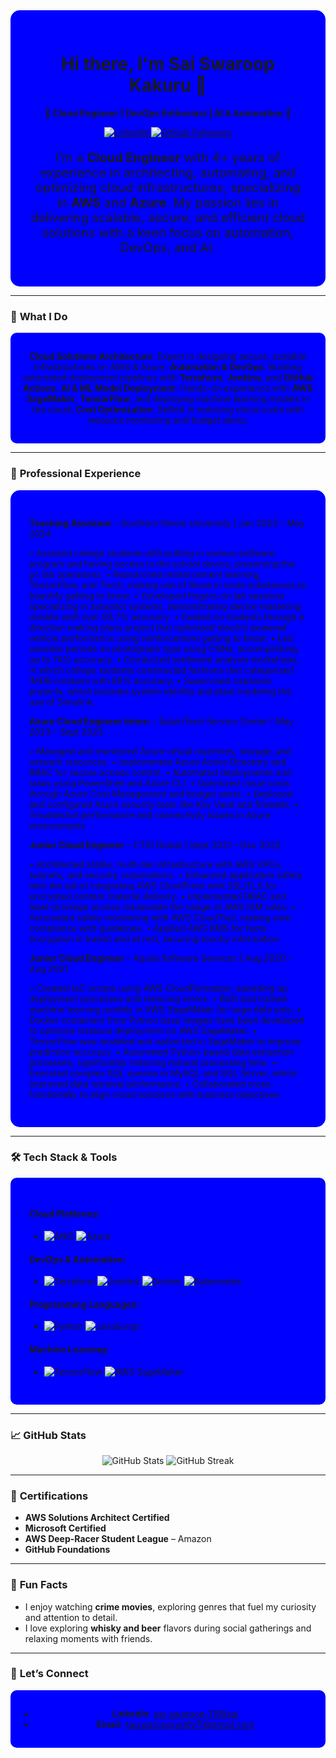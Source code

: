 

<div align="center" style="background-color:#0000FF; padding: 30px; border-radius: 15px;">
  
  <h1>Hi there, I'm <strong> Sai Swaroop Kakuru</strong> 👋</h1>
  
  <p>
    🚀 <strong>Cloud Engineer | DevOps Enthusiast | AI & Automation</strong> 🚀
  </p>
  
  <p>
    <a href="https://linkedin.com/in/sai-swaroop-1199sai" target="_blank">
      <img src="https://img.shields.io/badge/LinkedIn-Connect-blue?style=for-the-badge&logo=linkedin&logoColor=white" alt="LinkedIn">
    </a>
    <a href="https://github.com/saiswaroopkakuru" target="_blank">
      <img src="https://img.shields.io/github/followers/saiswaroopkakuru?label=Follow&style=for-the-badge&logo=github&logoColor=white" alt="GitHub Followers">
    </a>
  </p>
  
  <p style="font-size: 20px;">
    I’m a <strong>Cloud Engineer</strong> with 4+ years of experience in architecting, automating, and optimizing cloud infrastructures, specializing in <strong>AWS</strong> and <strong>Azure</strong>. My passion lies in delivering scalable, secure, and efficient cloud solutions with a keen focus on automation, DevOps, and AI.
  </p>
</div>

---

### 🌟 **What I Do**

<div align="center" style="background-color:#0000FF; padding: 15px; border-radius: 10px;">
  
 **Cloud Solutions Architecture**: Expert in designing secure, scalable infrastructures on AWS & Azure.
**Automation & DevOps**: Building automated deployment pipelines with **Terraform**, **Jenkins**, and **GitHub Actions**.
 **AI & ML Model Deployment**: Hands-on experience with **AWS SageMaker**, **TensorFlow**, and deploying machine learning models in the cloud.
**Cost Optimization**: Skilled in reducing cloud costs with resource monitoring and budget alerts.
  
</div>

---

### 💼 **Professional Experience**

<div align="left" style="background-color:#0000FF; padding: 30px; border-radius: 15px;">

**Teaching Assistant** – Southern Illinois University | Jan 2023 – May 2024

•	Assisted college students with putting in various software program and having access to the school device, preserving the pc lab operations. 
•	Researched reinforcement learning, TensorFlow, and Torch, making use of those in route substances to beautify getting to know. 
•	Developed fingers-on lab sessions specializing in autopilot systems, demonstrating device mastering models with over 
93.7% accuracy. 
•	Guided co students through a direction making plans project that optimized electric powered vehicle performance using reinforcement getting to know. 
•	Led sensible periods on photograph type using CNNs, accomplishing up to 70% accuracy. 
•	Conducted sentiment analysis workshops, in which college students constructed fashions that categorized IMDB critiques with 89% accuracy. 
•	Supervised capstone projects, which includes system identity and plant modeling the use of Simulink.


 **Azure Cloud Engineer Intern** – SalukiTech Service Center | May 2023 – Sept 2023

• Managed and monitored Azure virtual machines, storage, and network resources. 
•	Implemented Azure Active Directory and RBAC for secure access control. 
•	Automated deployments and tasks using PowerShell and Azure CLI. 
•	Optimized cloud costs through Azure Cost Management and budget alerts. 
•	Deployed and configured Azure security tools like Key Vault and firewalls. 
•	Troubleshot performance and connectivity issues in Azure environments

**Junior Cloud Engineer** – CTSI Global | Sept 2021 – Dec 2022

•	Architected stable, multi-tier infrastructure with AWS VPCs, subnets, and security corporations. 
•	Enhanced application safety with the aid of integrating AWS CloudFront with SSL/TLS for encrypted content material delivery. 
•	Implemented RBAC and least-privilege access manipulate the usage of AWS IAM rules. 
•	Automated safety monitoring with AWS CloudTrail, making sure compliance with guidelines. 
•	Applied AWS KMS for facts encryption in transit and at rest, securing touchy information

 **Junior Cloud Engineer** – Aquila Software Services | Aug 2020 – Aug 2021

• Created IaC scripts using AWS CloudFormation, speeding up deployment processes and reducing errors. 
•	Built and trained machine learning models in AWS SageMaker for large data sets. 
•	Docker containers from Python base images have been developed to optimize instance deployment on AWS SageMaker. 
•	TensorFlow was modeled and optimized in SageMaker to improve prediction accuracy. 
•	Automated Python-based data extraction processes, significantly reducing manual processing time. 
•	Executed complex SQL queries in MySQL and SQL Server, which improved data retrieval performance. 
•	Collaborated cross-functionally to align cloud solutions with business objectives. 


</div>

---

### 🛠️ **Tech Stack & Tools**

<div align="left" style="background-color:#0000FF; padding: 30px; border-radius: 10px;">

#### **Cloud Platforms**:
- ![AWS](https://img.shields.io/badge/AWS-%23FF9900.svg?style=for-the-badge&logo=amazon-aws&logoColor=white) ![Azure](https://img.shields.io/badge/Azure-%230072C6.svg?style=for-the-badge&logo=microsoft-azure&logoColor=white)

#### **DevOps & Automation**:
- ![Terraform](https://img.shields.io/badge/Terraform-%23623CE4.svg?style=for-the-badge&logo=terraform&logoColor=white) ![Jenkins](https://img.shields.io/badge/Jenkins-%23D24939.svg?style=for-the-badge&logo=jenkins&logoColor=white) ![Docker](https://img.shields.io/badge/Docker-%230db7ed.svg?style=for-the-badge&logo=docker&logoColor=white) ![Kubernetes](https://img.shields.io/badge/Kubernetes-%23326ce5.svg?style=for-the-badge&logo=kubernetes&logoColor=white)

#### **Programming Languages**:
- ![Python](https://img.shields.io/badge/Python-%2314354C.svg?style=for-the-badge&logo=python&logoColor=white) ![JavaScript](https://img.shields.io/badge/JavaScript-%23F7DF1E.svg?style=for-the-badge&logo=javascript&logoColor=black)

#### **Machine Learning**:
- ![TensorFlow](https://img.shields.io/badge/TensorFlow-%23FF6F00.svg?style=for-the-badge&logo=tensorflow&logoColor=white) ![AWS SageMaker](https://img.shields.io/badge/SageMaker-%23013243.svg?style=for-the-badge&logo=amazon-aws&logoColor=white)

</div>

---

### 📈 **GitHub Stats**

<p align="center">
  <img src="https://github-readme-stats.vercel.app/api?username=saiswaroopkakuru&show_icons=true&theme=radical" alt="GitHub Stats">
  <img src="https://github-readme-streak-stats.herokuapp.com/?user=saiswaroopkakuru&theme=radical" alt="GitHub Streak">
</p>

---

### 🌱 **Certifications**
- **AWS Solutions Architect Certified**
- **Microsoft Certified**
- **AWS Deep-Racer Student League** – Amazon
- **GitHub Foundations**

---

### 🎨 **Fun Facts**
- I enjoy watching **crime movies**, exploring genres that fuel my curiosity and attention to detail.
- I love exploring **whisky and beer** flavors during social gatherings and relaxing moments with friends.

---

### 🤝 **Let’s Connect**

<div align="center" style="background-color:#0000FF; padding: 15px; border-radius: 10px;">
  
- **LinkedIn**: [sai-swaroop-1199sai](https://linkedin.com/in/sai-swaroop-1199sai)
- **Email**: saiswaroopreddy11@gmail.com

</div>

